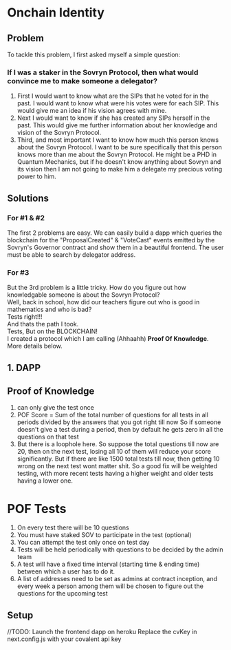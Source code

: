 # Onchain Identity

## Problem
To tackle this problem, I first asked myself a simple question:
### If I was a staker in the Sovryn Protocol, then what would convince me to make someone a delegator?
1. First I would want to know what are the SIPs that he voted for in the past. I would want to know what were his votes were for each SIP. This would give me an idea if his vision agrees with mine.
2. Next I would want to know if she has created any SIPs herself in the past. This would give me further information about her knowledge and vision of the Sovryn Protocol. 
3. Third, and most important I want to know how much this person knows about the Sovryn Protocol. I want to be sure specifically that this person knows more than me about the Sovryn Protocol. He might be a PHD in Quantum Mechanics, but if he doesn't know anything about Sovryn and its vision then I am not going to make him a delegate my precious voting power to him.

## Solutions
### For #1 & #2
The first 2 problems are easy. We can easily build a dapp which queries the blockchain for the "ProposalCreated" & "VoteCast" events emitted by the Sovryn's Governor contract and show them in a beautiful frontend. The user must be able to search by delegator address.

### For #3
But the 3rd problem is a little tricky. How do you figure out how knowledgable someone is about the Sovryn Protocol? <br>Well, back in school, how did our teachers figure out who is good in mathematics and who is bad?<br> Tests right!!!<br> And thats the path I took.
<br>Tests, But on the BLOCKCHAIN!<br> 
I created a protocol which I am calling (Ahhaahh) <strong>Proof Of Knowledge</strong>. More details below.


## 1. DAPP



## Proof of Knowledge
1. can only give the test once
2. POF Score = Sum of the total number of questions for all tests in all periods divided by the answers that you got right till now
    So if someone doesn't give a test during a period, then by default he gets zero in all the questions on that test
3. But there is a loophole here. So suppose the total questions till now are 20, then on the next test, losing all 10 of them will
    reduce your score significantly. But if there are like 1500 total tests till now, then getting 10 wrong on the next test
    wont matter shit. So a good fix will be weighted testing, with more recent tests having a higher weight and older tests having a lower one.


# POF Tests
1. On every test there will be 10 questions
2. You must have staked SOV to participate in the test (optional)
3. You can attempt the test only once on test day
4. Tests will be held periodically with questions to be decided by the admin team
5. A test will have a fixed time interval (starting time & ending time) between which a user has to do it.
6. A list of addresses need to be set as admins at contract inception, and every week a person among them will be chosen to figure out the questions for the upcoming test



## Setup
//TODO: Launch the frontend dapp on heroku
Replace the cvKey in next.config.js with your covalent api key